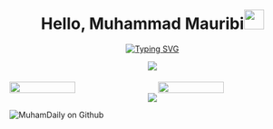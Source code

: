 <h1 align="center"><b>Hello, Muhammad Mauribi</b><img src="https://media.giphy.com/media/hvRJCLFzcasrR4ia7z/giphy.gif" width="35"></h1>

<p align="center">
  <a href="https://git.io/typing-svg"><img src="https://readme-typing-svg.demolab.com?font=Fira+Code&size=30&pause=1000&center=true&vCenter=true&random=false&width=435&lines=Web+Development.;Android+Development.;Bot+Development.;UI%2FUX+Design.;IT+Support+and+Maintenance.;Quality+Assurance+and+Testing." alt="Typing SVG" /></a>
</p>

<div align="center">
  <img src="https://user-images.githubusercontent.com/73097560/115834477-dbab4500-a447-11eb-908a-139a6edaec5c.gif">
</div>

<div style="display: flex; justify-content: space-between; margin-top: 20px;">
  <img src="https://spotify-github-profile.vercel.app/api/view?uid=31oiatziwyz7jrtxe75yj26ynxxu&cover_image=true&theme=default&show_offline=true&background_color=121212&interchange=true&bar_color_cover=true" width="48%">
  <img src="https://spotify-github-profile.vercel.app/api/view?uid=31oiatziwyz7jrtxe75yj26ynxxu&cover_image=true&theme=compact&show_offline=false&background_color=121212&interchange=false" width="48%">
</div>

<div align="center">
  <img src="https://user-images.githubusercontent.com/73097560/115834477-dbab4500-a447-11eb-908a-139a6edaec5c.gif">
</div>

<p align="left"> <img src="https://komarev.com/ghpvc/?username=muhamdaily&label=Views&color=0e75b6&style=for-the-badge" alt="MuhamDaily on Github" /> </p>
